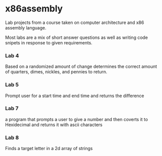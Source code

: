 # x86assembly
Lab projects from a course taken on computer architecture and x86 assembly language. 

Most labs are a mix of short answer questions as well as writing code snipets in response to 
given requirements. 

### Lab 4
Based on a randomized amount of change determines the correct amount of
quarters, dimes, nickles, and pennies to return. 

### Lab 5
Prompt user for a start time and end time and returns the difference

### Lab 7 
a program that prompts a user to give a number and then coverts it to 
Hexidecimal and returns it with ascii characters

### Lab 8
Finds a target letter in a 2d array of strings 

